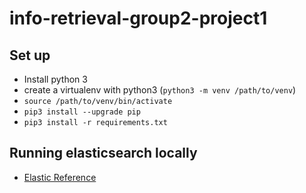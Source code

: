 # info-retrieval-group2-project1

## Set up
- Install python 3
- create a virtualenv with python3 (`python3 -m venv /path/to/venv`)
- `source /path/to/venv/bin/activate`
- `pip3 install --upgrade pip`
- `pip3 install -r requirements.txt`

## Running elasticsearch locally
- [Elastic Reference](https://www.elastic.co/guide/en/elasticsearch/reference/current/setup.html)
